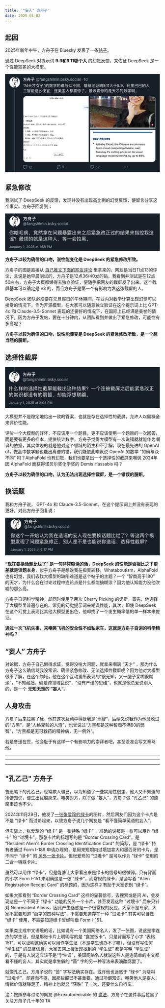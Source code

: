 ```yaml
---
title: '"妄人" 方舟子'
date: 2025-01-02
---
```


## 起因

2025年新年中午，方舟子在 Bluesky 发表了一条[帖子](https://archive.ph/voOst)。

通过 DeepSeek 对提示词 **9.9和9.11哪个大** 的幻觉反馈，来佐证 DeepSeek 是一个性能较差的大模型。

![](../img/fang-1.png)

## 紧急修改

我测试了 DeepSeek 的反馈，发现并没有出现高比例的幻觉反馈，便留言分享这个事实。方舟子回复到：

![](../img/fang-5.png)

**方舟子以较为确信的口吻，说性能变化是 DeepSeek 的紧急修改所致。**

方舟子的图是直接从 [自己推文下面的网友评论](https://archive.ph/yYF6h) 里拿来的，网友是当日11点13的评论，且说是她早晨测试的，方舟子是12点36/40发的贴，我看到并测试是在12点50左右，方舟子大概都懒得去独立验证，便随手把网友的截屏发了出来。这个截屏基本可以确定是 v3 的，而且方舟子是第一个有影响力发这张截屏的人。

DeepSeek 团队必须要在元旦假日的午休期间，在业内对数学计算出现幻觉可以接受的情况下，作为开源模型，在大家可以随意独立验证在这个提示词上比 GPT-4o 和 Claude-3.5-Sonnet 表现的还要好的情况下，在国际上已经满是美誉的情况下，因为方舟子发帖，要在十分钟内，从团队看到并做出了紧急修改，可能性有多高呢？

**方舟子以较为确信的口吻，说性能骤变是 DeepSeek 的紧急修改所致，是一个想当然的臆断。**

## 选择性截屏

![](../img/fang-8.png)

大模型并不是稳定地给出一致的答案，也就是存在选择性的截屏，允许人以偏概全来评价性能。

评价一个大模型的好坏，不应该用一个题目，更不应该使用一个题目的一次回答，而是要有更多的样本，提供统计数字，方舟子觉得大模型有一次说错就就能作为嘲讽的依据，其实体现的就是他对这个领域的陌生和不了解，现在最先进的 OpenAI o1，做高中数学题也能出离谱的错，我们能依此嘲讽说 OpenAI 的数学 “的确与众不同” 吗？AlphaFold 也有幻觉，我们也要拿出一个选择性的截屏来嘲讽 2024年因  AlphaFold 而获得诺贝尔奖化学奖的 Demis Hassabis 吗？

**方舟子以较为确信的口吻，认为无法出现选择性截屏，是一个错误的臆断。**

## 换话题

我和方舟子说， GPT-4o 和 Claude-3.5-Sonnet，在这个提示词上并没有表现的更好。对此方舟子回复说：

![](../img/fang-10.png)

**“现在要换话题比烂了” 是一句非常糊涂的话，DeepSeek 的性能是否相比之下更差就是话题本身**，似乎方舟子是想说我在指责转移，Whataboutism，AlphaFold 也有幻觉，我们去找大模型的缺陷难道是这个帖子的主题？一个 “智商高于180” 的天才，为什么会在讨论过程中连论点是什么都能搞糊涂？因为他认知能力没他吹嘘的那么高。

方舟子自诩科学精神，却同时使用了两次 Cherry Picking 的诡辩，首先，他选择了大模型里普遍存在的、常见的幻觉提示词来嘲讽性能，其次，即使 DeepSeek 在这个幻觉上表现比其他大模型更出色，他却找了一个发生概率低的单一样本来佐证。

**通过一次飞机失事，来嘲笑飞机的安全性不如私家车，这就是方舟子自诩的科学精神吗？**

## “妄人” 方舟子

对论据，方舟子自己懒得求证，觉得没啥大问题，就拿来嘲讽 ”天才“ ，那为什么方舟子这么确信骂我没常识、确信紧急修改、无法选择性截屏呢？因为他对大模型很不了解，在这个领域，他在这个互动里所表现的“很无知，又一脑子浆糊很糊涂”，“不知藏拙，偏爱跨领域乱说”，“没有严谨的思维”，也就是他总爱说别人的，是一个 **无知无畏的 ”妄人“**。

## 人身攻击

方舟子后来拉黑了我，他在这次互动中辱贬我是“弱智”，后续又说我作为他验收过的“方黑”，是“人格卑贱的人渣”，也曾说过“方黑都是这种智商不满80的弱智”，“方黑都是无可救药的精神病，无一例外”。

若是鲁迅在世，他会耻于有这样一个有影响力的崇拜者吧，甚至没准会写文章骂他。

---
---
---

## "孔乙己" 方舟子

鲁迅笔下的孔乙己，经常欺人骗己，以为知道了一些实用性很差、他人又不知道的冷僻知识，便生出优越感来，嘲笑对方，除了做 “妄人”，方舟子做 “孔乙己” 的酸腐事迹也不少。

2024年11月29日，他发了[一张张爱玲的绿卡](https://archive.ph/c1t1y)的图片，然后网友们因为这个卡片是不是 "绿卡" 而讨论起来，以致方舟子说几个网友是 “看不懂简单英语的妄人”。

但实际上，张爱玲的 ”绿卡” 是一张特殊 ”绿卡” ，准确的说那是一张可以用作 ”绿卡” 的 “过境卡”。那张卡片的标题写的是 “Border Crossing Card”，是 "Resident Alien's Border Crossing Identification Card" 的简写，是 “绿卡” 持有者通过 Form I-189 申请办理的，是用来短期内过境加拿大和墨西哥的卡片，是不同于 ”绿卡” 的 [另外一张卡片](https://digital.sciencehistory.org/works/aslft16)。但张爱玲的 “过境卡” 是可以作为 “绿卡” 使用的二合一特殊卡片。

虽然可以用作 “绿卡”，但是能够让大家看出来是绿卡的信号却很微弱，只有背面的小字 Form I-151 来明确这是一张 “绿卡”，而常规的绿卡，是会写着 "Alien Registration Receipt Card" 的标题的，因为这样才有助于大家识别 “绿卡”。

如果大家看到 “Border Crossing Card” 这样的显著信号，去搜索或是问 AI，会发现这是一个不同于 "绿卡" 功能的另外一个卡片，甚至发现这种 “过境卡” 后来只针对 Nonresident Aliens，因此产生迷惑是一个很常规的反应，大家不是专家，大家不需要知道 “茴字的四种写法”，不需要知道存在一种 “过境卡” 其实可以当做 “绿卡” 使用，不需要知道绿卡曾经叫做 Form I-151。

如果类比成中文语境的话，比如说有一个美国网络名人，发了一张图，说这是李连杰的学生证，但是那张卡片上明明写的是 “食堂饭卡”，只是背面写了小字 “表格151”，可以证明这确实可以用作学生证（不是学生也办不了嘛），但没有写任何 “学生证” 的显著信息，大家去网上搜发现找到的 “学生证” 都是写明 “学生证” 的，于是有人说这应该不是“学生证”，美国网络名人就说这些人是连简单的中文都看不懂的妄人，其实就是拿生僻的 “茴” 字的另一种写法来表演酸腐罢了。

就像孔乙己，方舟子说的 “茴” 字写法确实存在。或许他也迷惑于 “绿卡” 为啥叫 “过境卡”，却避而不提，因那些都已不甚重要。通过冷僻知识，嘲笑他人是妄人，情绪价值就赚足了，精神上也就又 “获胜” 了一次，还要什么自行车。

注：按照参与讨论的网友 @Exexutorencable 的 [说法](https://archive.ph/CDLNl)，方舟子在这件事后拉黑了关注方舟子几十年的 TA